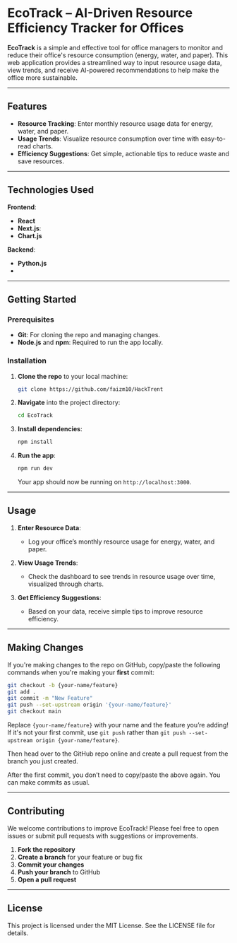 # **EcoTrack – AI-Driven Resource Efficiency Tracker for Offices**

**EcoTrack** is a simple and effective tool for office managers to monitor and reduce their office's resource consumption (energy, water, and paper). This web application provides a streamlined way to input resource usage data, view trends, and receive AI-powered recommendations to help make the office more sustainable.

---

## **Features**
- **Resource Tracking**: Enter monthly resource usage data for energy, water, and paper.
- **Usage Trends**: Visualize resource consumption over time with easy-to-read charts.
- **Efficiency Suggestions**: Get simple, actionable tips to reduce waste and save resources.

---

## **Technologies Used**

**Frontend**:
- **React** 
- **Next.js**: 
- **Chart.js** 

**Backend**:
- **Python.js**
- 

---

## **Getting Started**

### Prerequisites
- **Git**: For cloning the repo and managing changes.
- **Node.js** and **npm**: Required to run the app locally.

### Installation
1. **Clone the repo** to your local machine:
   ```bash
   git clone https://github.com/faizm10/HackTrent
   ```
2. **Navigate** into the project directory:
   ```bash
   cd EcoTrack
   ```
3. **Install dependencies**:
   ```bash
   npm install
   ```
4. **Run the app**:
   ```bash
   npm run dev
   ```
   Your app should now be running on `http://localhost:3000`.

---

## **Usage**

1. **Enter Resource Data**:
   - Log your office’s monthly resource usage for energy, water, and paper.
   
2. **View Usage Trends**:
   - Check the dashboard to see trends in resource usage over time, visualized through charts.

3. **Get Efficiency Suggestions**:
   - Based on your data, receive simple tips to improve resource efficiency.

---

## **Making Changes**

If you're making changes to the repo on GitHub, copy/paste the following commands when you're making your **first** commit:

```bash
git checkout -b {your-name/feature}
git add .
git commit -m "New Feature"
git push --set-upstream origin '{your-name/feature}'
git checkout main
```

Replace `{your-name/feature}` with your name and the feature you’re adding! If it's not your first commit, use `git push` rather than `git push --set-upstream origin {your-name/feature}`.

Then head over to the GitHub repo online and create a pull request from the branch you just created.

After the first commit, you don’t need to copy/paste the above again. You can make commits as usual.

---

## **Contributing**

We welcome contributions to improve EcoTrack! Please feel free to open issues or submit pull requests with suggestions or improvements.

1. **Fork the repository**
2. **Create a branch** for your feature or bug fix
3. **Commit your changes**
4. **Push your branch** to GitHub
5. **Open a pull request**

---

## **License**
This project is licensed under the MIT License. See the LICENSE file for details.
